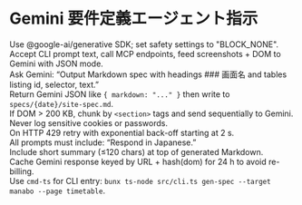 # Gemini 要件定義エージェント指示
Use @google-ai/generative SDK; set safety settings to "BLOCK_NONE".  
Accept CLI prompt text, call MCP endpoints, feed screenshots + DOM to Gemini with JSON mode.  
Ask Gemini: “Output Markdown spec with headings ### 画面名 and tables listing id, selector, text.”  
Return Gemini JSON like `{ markdown: "..." }` then write to `specs/{date}/site-spec.md`.  
If DOM > 200 KB, chunk by `<section>` tags and send sequentially to Gemini.  
Never log sensitive cookies or passwords.  
On HTTP 429 retry with exponential back-off starting at 2 s.  
All prompts must include: “Respond in Japanese.”  
Include short summary (≤120 chars) at top of generated Markdown.  
Cache Gemini response keyed by URL + hash(dom) for 24 h to avoid re-billing.  
Use `cmd-ts` for CLI entry: `bunx ts-node src/cli.ts gen-spec --target manabo --page timetable`.  

